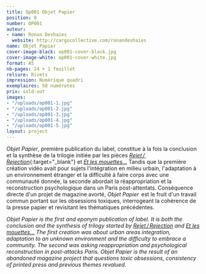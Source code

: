 ```yaml
---
title: Op001 Objet Papier
position: 0
number: OP001
auteur:
- name: Ronan Deshaies
  website: http://cargocollective.com/ronandeshaies
name: Objet Papier
cover-image-black: op001-cover-black.jpg
cover-image-white: op001-cover-white.jpg
format: A5
nb-pages: 24 + 1 feuillet
reliure: Rivets
impression: Numérique quadri
exemplaires: 50 numérotés
prix: sold-out
images:
- "/uploads/op001-1.jpg"
- "/uploads/op001-2.jpg"
- "/uploads/op001-3.jpg"
- "/uploads/op001-4.jpg"
- "/uploads/op001-5.jpg"
layout: project
---
```


*Objet Papier*, première publication du label, constitue à la fois la conclusion et la synthèse de la trilogie initiée par les pièces [*Rejet / Rejection*](http://rejet-rejection.tumblr.com/){:target="_blank"} et [*Et les mouettes…*](https://vimeo.com/162227173)
Tandis que la première création vidéo avait pour sujets l'intégration en milieu urbain, l'adaptation à un environnement étranger et la difficulté à faire corps avec une communauté donnée, la seconde abordait la réappropriation et la reconstruction psychologique dans un Paris post-attentats.
Conséquence directe d'un projet de magazine avorté, *Objet Papier*  est le fruit d'un travail commun portant sur les obsessions toxiques, interrogeant la cohérence de la presse papier et revisitant les thématiques précédentes.


*Objet Papier is the first and eponym publication of label. It is both the conclusion and the synthesis of trilogy started by [Rejet / Rejection](http://rejet-rejection.tumblr.com/) and [Et les mouettes…](https://vimeo.com/162227173)*
*The first creation was about urban areas integration, adaptation to an unknown environment and the difficulty to embrace a community. The second was asking reappropriation and psychological reconstruction in post-attacks Paris.*
*Objet Papier is the result of an abandoned magazine project that questions toxic obsessions, consistency of printed press and previous themes revalued.*
